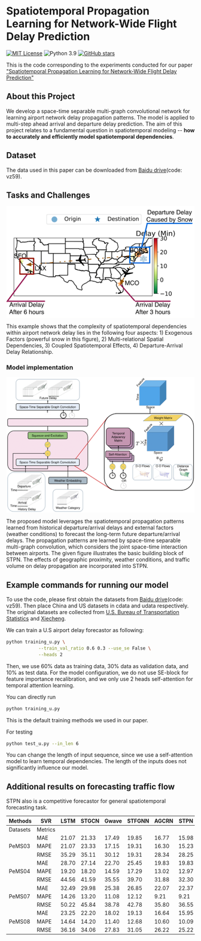 # Spatiotemporal Propagation Learning for Network-Wide Flight Delay Prediction

[![MIT License](https://img.shields.io/badge/license-MIT-green.svg)](https://opensource.org/licenses/MIT)
![Python 3.9](https://img.shields.io/badge/Python-3.9-blue.svg)
[![GitHub stars](https://img.shields.io/github/stars/Kaimaoge/STPN.svg?logo=github&label=Stars&logoColor=white)](https://github.com/Kaimaoge/STPN)

This is the code corresponding to the experiments conducted for our paper ["Spatiotemporal Propagation Learning for Network-Wide Flight Delay Prediction"](https://arxiv.org/abs/2207.06959)

About this Project
--------------
We develop a space-time separable multi-graph convolutional network for learning airport network delay propagation patterns. The model is applied to multi-step ahead arrival and departure delay prediction. The aim of this project relates to a fundamental question in spatiotemporal modeling -- **how to accurately and efficiently model spatiotemporal dependencies**. 

Dataset
--------------
The data used in this paper can be downloaded from [Baidu drive](https://pan.baidu.com/s/13siqq4ffpxhvootkJKvgbw)(code: vz59). 

Tasks and Challenges
--------------

<p align="center">
<img align="middle" src="https://github.com/Kaimaoge/STPN/blob/main/image/delay_propagation.png" width="600" />
</p>

This example shows that the complexity of spatiotemporal dependencies within airport network delay lies in the following four aspects: 1) Exogenous Factors (powerful snow in this figure), 2) Multi-relational Spatial Dependencies, 3) Coupled Spatiotemporal Effects, 4) Departure-Arrival Delay Relationship.


### Model implementation

<p align="center">
<img align="middle" src="https://github.com/Kaimaoge/STPN/blob/main/image/framework_all.png" width="700" />
</p>

The proposed model leverages the spatiotemporal propagation patterns learned from historical departure/arrival delays and external factors (weather conditions) to forecast the long-term future departure/arrival delays. The propagation patterns are learned by space-time separable multi-graph convolution, which considers the joint space-time interaction between airports. The given figure illustrates the basic building block of STPN. The effects of geographic proximity, weather conditions, and traffic volume on delay propagation are incorporated into STPN.

Example commands for running our model
--------------

To use the code, please first obtain the datasets from [Baidu drive](https://pan.baidu.com/s/13siqq4ffpxhvootkJKvgbw)(code: vz59). Then place China and US datasets in cdata and udata respectively. The original datasets are collected from [U.S. Bureau of Transportation Statistics](https://www.transtats.bts.gov) and [Xiecheng](https://pan.baidu.com/s/1dEPyMGh#list/path=\%2F).

We can train a U.S airport delay forecastor as following:

```bash
python training_u.py \
			--train_val_ratio 0.6 0.3 --use_se False \
			--heads 2
```
Then, we use 60% data as training data, 30% data as validation data, and 10% as test data. For the model configuration, we do not use SE-block for feature importance recalibration, and we only use 2 heads self-attention for temporal attention learning.

You can directly run 
```bash
python training_u.py
```
This is the default training methods we used in our paper.

For testing
```bash
python test_u.py --in_len 6
```
You can change the length of input sequence, since we use a self-attention model to learn temporal dependencies. The length of the inputs does not significantly influence our model.

Additional results on forecasting traffic flow
--------------

STPN also is a competitive forecastor for general spatiotemporal forecasting task.

| Methods | SVR | LSTM | STGCN | Gwave | STFGNN | AGCRN | STPN |
|-----------------------------|----------------------|-----------------------|------------------------|------------------------|-------------------------|------------------------|-----------------------|
| Datasets                    | Metrics              |                       |                        |                        |                         |                        |                       |                  |
|     | MAE                  | 21.07                 | 21.33                  | 17.49                  | 19.85                   | 16.77                  | 15.98                 | 15.74} |
|     PeMS03                         | MAPE                 | 21.07                 | 23.33                  | 17.15                  | 19.31                   | 16.30                  | 15.23      | 16.40            |
|                             | RMSE                 | 35.29                 | 35.11                  | 30.12                  | 19.31                   | 28.34                  | 28.25                 | 24.63 |
|       | MAE                  | 28.70                 | 27.14                  | 22.70                  | 25.45                   | 19.83       | 19.83      | 20.38            |
|     PeMS04                        | MAPE                 | 19.20                 | 18.20                  | 14.59                  | 17.29                   | 13.02                  | 12.97      | 13.28            |
|                             | RMSE                 | 44.56                 | 41.59                  | 35.55                  | 39.70                   | 31.88       | 32.30                 | 32.52            |
|     | MAE                  | 32.49                 | 29.98                  | 25.38                  | 26.85                   | 22.07                  | 22.37                 | 22.29 |
|  PeMS07                            | MAPE                 | 14.26                 | 13.20                  | 11.08                  | 12.12                   | 9.21                   | 9.21                  | 9.61             |
|                             | RMSE                 | 50.22                 | 45.84                  | 38.78                  | 42.78                   | 35.80                  | 36.55                 | 34.97 |
|       | MAE                  | 23.25                 | 22.20                  | 18.02                  | 19.13                   | 16.64                  | 15.95      | 16.50            |
|   PeMS08                          | MAPE                 | 14.64                 | 14.20                  | 11.40                  | 12.68                   | 10.60                  | 10.09     | 10.54            |
|                             | RMSE                 | 36.16                 | 34.06                  | 27.83                  | 31.05                   | 26.22                  | 25.22     | 25.90            |


